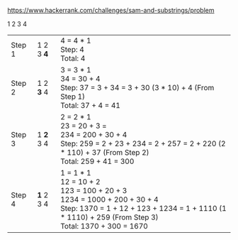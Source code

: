 https://www.hackerrank.com/challenges/sam-and-substrings/problem

1 2 3 4

| | | |
|-|-|-|
| Step 1 | 1 2 3 **4** | 4 = 4 * 1 <br/> Step: 4 <br/> Total: 4 |
| Step 2 | 1 2 **3** 4 | 3 = 3 * 1 <br/> 34 = 30 + 4 <br/> Step: 37 = 3 + 34 = 3 + 30 (3 * 10) + 4 (From Step 1) <br/> Total: 37 + 4 = 41 |
| Step 3 | 1 **2** 3 4 | 2 = 2 * 1 <br/> 23 = 20 + 3 = <br/> 234 = 200 + 30 + 4 <br/> Step: 259 = 2 + 23 + 234 = 2 + 257 = 2 + 220 (2 * 110) + 37 (From Step 2) <br/> Total: 259 + 41 = 300 |
| Step 4 | **1** 2 3 4 | 1 = 1 * 1 <br/> 12 = 10 + 2 <br/> 123 = 100 + 20 + 3 <br/> 1234 = 1000 + 200 + 30 + 4 <br/> Step: 1370 = 1 + 12 + 123 + 1234 = 1 + 1110 (1 * 1110) + 259 (From Step 3)<br/> Total: 1370 + 300 = 1670 |

